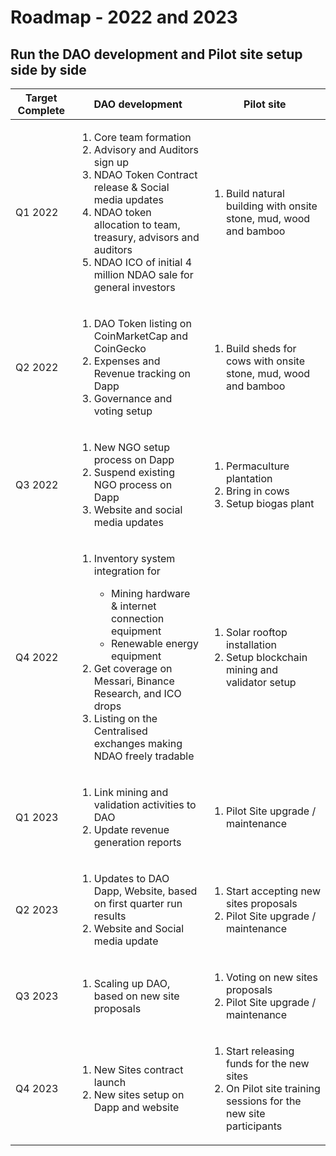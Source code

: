 # Roadmap - 2022 and 2023

## Run the DAO development and Pilot site setup side by side



| **Target Complete** | **DAO development**                                                                                                                                                                                                                                                                                          | **Pilot site**                                                                                                                  |
| ------------------- | ------------------------------------------------------------------------------------------------------------------------------------------------------------------------------------------------------------------------------------------------------------------------------------------------------------ | ------------------------------------------------------------------------------------------------------------------------------- |
| Q1 2022             | <ol><li>Core team formation</li><li>Advisory and Auditors sign up</li><li>NDAO Token Contract release &#x26; Social media updates</li><li>NDAO token allocation to  team, treasury, advisors and auditors</li><li>NDAO ICO of initial 4 million NDAO sale for general investors</li></ol>                    | <ol><li>Build natural building with onsite stone, mud, wood and bamboo</li></ol>                                                |
| Q2 2022             | <ol><li>DAO Token listing on CoinMarketCap and CoinGecko</li><li>Expenses and Revenue tracking on Dapp</li><li>Governance and voting setup</li></ol>                                                                                                                                                         | <ol><li>Build sheds for cows with onsite stone, mud, wood and bamboo</li></ol>                                                  |
| Q3 2022             | <ol><li>New NGO setup process on Dapp</li><li>Suspend existing NGO process on Dapp</li><li>Website and social media updates</li></ol>                                                                                                                                                                        | <ol><li>Permaculture plantation</li><li>Bring in cows</li><li>Setup biogas plant</li></ol>                                      |
| Q4 2022             | <ol><li><p>Inventory system integration for</p><ul><li>Mining hardware &#x26; internet connection equipment</li><li>Renewable energy equipment</li></ul></li><li>Get coverage on Messari, Binance Research, and ICO drops</li><li>Listing on the Centralised exchanges making NDAO freely tradable</li></ol> | <ol><li>Solar rooftop installation</li><li>Setup blockchain mining and validator setup</li></ol>                                |
| Q1 2023             | <ol><li>Link mining and validation activities to DAO</li><li>Update revenue generation reports</li></ol>                                                                                                                                                                                                     | <ol><li>Pilot Site upgrade / maintenance</li></ol>                                                                              |
| Q2 2023             | <ol><li>Updates to DAO Dapp, Website, based on first quarter run results</li><li>Website and Social media update</li></ol>                                                                                                                                                                                   | <ol><li>Start accepting new sites proposals</li><li>Pilot Site upgrade / maintenance</li></ol>                                  |
| Q3 2023             | <ol><li>Scaling up DAO, based on new site proposals</li></ol>                                                                                                                                                                                                                                                | <ol><li>Voting on new sites proposals</li><li>Pilot Site upgrade / maintenance</li></ol>                                        |
| Q4 2023             | <ol><li>New Sites contract launch</li><li>New sites setup on Dapp and website</li></ol>                                                                                                                                                                                                                      | <ol><li>Start releasing funds for the new sites</li><li>On Pilot site training sessions for the new site participants</li></ol> |
